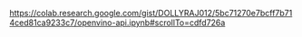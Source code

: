 https://colab.research.google.com/gist/DOLLYRAJ012/5bc71270e7bcff7b714ced81ca9233c7/openvino-api.ipynb#scrollTo=cdfd726a
